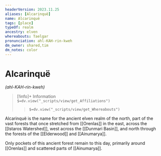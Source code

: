 ```yaml
---
headerVersion: 2023.11.25
aliases: [Alcarinquë]
name: Alcarinquë
tags: [place]
typeOf: realm
ancestry: elven
whereabouts: Taelgar
pronunciation: ahl-KAH-rin-kweh
dm_owner: shared,tim
dm_notes: color
---
```

# Alcarinquë
*(ahl-KAH-rin-kweh)*
>[!info]+ Information  
> `$=dv.view("_scripts/view/get_Affiliations")`  
>> `$=dv.view("_scripts/view/get_Whereabouts")`

Alcarinquë is the name for the ancient elven realm of the north, part of the vast forests that once stretched from [[Orenlas]] in the east, across the [[Istaros Watershed]], west across the [[Dunmari Basin]], and north through the forests of the [[Elderwood]] and [[Ainumarya]]. 

Only pockets of this ancient forest remain to this day, primarily around [[Orenlas]] and scattered parts of [[Ainumarya]]. 